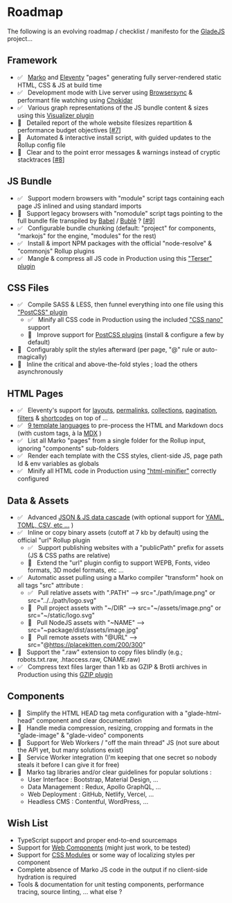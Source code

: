 # Roadmap

The following is an evolving roadmap / checklist / manifesto for the [GladeJS](https://gladejs.com) project...

## Framework

-   ✅ &nbsp; [Marko](https://markojs.com) and [Eleventy](https://www.11ty.dev) "pages" generating fully server-rendered static HTML, CSS & JS at build time
-   ✅ &nbsp; Development mode with Live server using [Browsersync](https://www.browsersync.io) & performant file watching using [Chokidar](https://github.com/paulmillr/chokidar)
-   ✅ &nbsp; Various graph representations of the JS bundle content & sizes using this [Visualizer plugin](https://github.com/btd/rollup-plugin-visualizer)
-   🚧 &nbsp; Detailed report of the whole website filesizes repartition & performance budget objectives \[[#7](https://github.com/gladejs/gladejs/issues/7)\]
-   🚧 &nbsp; Automated & interactive install script, with guided updates to the Rollup config file
-   🚧 &nbsp; Clear and to the point error messages & warnings instead of cryptic stacktraces \[[#8](https://github.com/gladejs/gladejs/issues/8)\]

## JS Bundle

-   ✅ &nbsp; Support modern browsers with "module" script tags containing each page JS inlined and using standard imports
-   🚧 &nbsp; Support legacy browsers with "nomodule" script tags pointing to the full bundle file transpiled by [Babel](https://babeljs.io) / [Bublé](https://buble.surge.sh/guide/) ? \[[#9](https://github.com/gladejs/gladejs/issues/9)\]
-   ✅ &nbsp; Configurable bundle chunking (default: "project" for components, "markojs" for the engine, "modules" for the rest)
-   ✅ &nbsp; Install & import NPM packages with the official "node-resolve" & "commonjs" Rollup plugins
-   ✅ &nbsp; Mangle & compress all JS code in Production using this ["Terser" plugin](https://github.com/TrySound/rollup-plugin-terser)

## CSS Files

-   ✅ &nbsp; Compile SASS & LESS, then funnel everything into one file using this ["PostCSS" plugin](https://github.com/egoist/rollup-plugin-postcss)
    -   ✅ &nbsp; Minify all CSS code in Production using the included ["CSS nano"](https://cssnano.co) support
    -   🚧 &nbsp; Improve support for [PostCSS plugins](https://www.postcss.parts) (install & configure a few by default)
-   🚧 &nbsp; Configurably split the styles afterward (per page, "@" rule or auto-magically)
-   🚧 &nbsp; Inline the critical and above-the-fold styles ; load the others asynchronously

## HTML Pages

-   ✅ &nbsp; Eleventy's support for [layouts](https://www.11ty.dev/docs/layouts/), [permalinks](https://www.11ty.dev/docs/permalinks/), [collections](https://www.11ty.dev/docs/collections/), [pagination](https://www.11ty.dev/docs/pagination/), [filters](https://www.11ty.dev/docs/filters/) & [shortcodes](https://www.11ty.dev/docs/shortcodes/) on top of ...
-   ✅ &nbsp; [9 template languages](https://www.11ty.dev/docs/languages/) to pre-process the HTML and Markdown docs (with custom tags, à la [MDX](https://mdxjs.com) )
-   ✅ &nbsp; List all Marko "pages" from a single folder for the Rollup input, ignoring "components" sub-folders
-   ✅ &nbsp; Render each template with the CSS styles, client-side JS, page path Id & env variables as globals
-   ✅ &nbsp; Minify all HTML code in Production using ["html-minifier"](https://github.com/kangax/html-minifier) correctly configured

## Data & Assets

-   ✅ &nbsp; Advanced [JSON & JS data cascade](https://www.11ty.dev/docs/data-cascade/) (with optional support for [YAML, TOML, CSV, etc ...](https://www.11ty.dev/docs/data-custom/) )
-   ✅ &nbsp; Inline or copy binary assets (cutoff at 7 kb by default) using the official "url" Rollup plugin
    -   ✅ &nbsp; Support publishing websites with a "publicPath" prefix for assets (JS & CSS paths are relative)
    -   🚧 &nbsp; Extend the "url" plugin config to support WEPB, Fonts, video formats, 3D model formats, etc ...
-   ✅ &nbsp; Automatic asset pulling using a Marko compiler "transform" hook on all tags "src" attribute :
    -   ✅ &nbsp; Pull relative assets with ".PATH" --> src="./path/image.png" or src="../../path/logo.svg"
    -   🚧 &nbsp; Pull project assets with "\~/DIR" --> src="\~/assets/image.png" or src="\~/static/logo.svg"
    -   🚧 &nbsp; Pull NodeJS assets with "~NAME" --> src="~package/dist/assets/image.jpg"
    -   🚧 &nbsp; Pull remote assets with "@URL" --> src="@https://placekitten.com/200/300"
-   🚧 &nbsp; Support the ".raw" extension to copy files blindly (e.g.; robots.txt.raw, .htaccess.raw, CNAME.raw)
-   ✅ &nbsp; Compress text files larger than 1 kb as GZIP & Brotli archives in Production using this [GZIP plugin](https://github.com/kryops/rollup-plugin-gzip)

## Components

-   🚧 &nbsp; Simplify the HTML HEAD tag meta configuration with a "glade-html-head" component and clear documentation
-   🚧 &nbsp; Handle media compression, resizing, cropping and formats in the "glade-image" & "glade-video" components
-   🚧 &nbsp; Support for Web Workers / "off the main thread" JS (not sure about the API yet, but many solutions exist)
-   🚧 &nbsp; Service Worker integration (I'm keeping that one secret so nobody steals it before I can give it for free)
-   🚧 &nbsp; Marko tag libraries and/or clear guidelines for popular solutions :
    -   User Interface : Bootstrap, Material Design, ...
    -   Data Management : Redux, Apollo GraphQL, ...
    -   Web Deployment : GitHub, Netlify, Vercel, ...
    -   Headless CMS : Contentful, WordPress, ...

## Wish List

-   TypeScript support and proper end-to-end sourcemaps
-   Support for [Web Components](https://www.webcomponents.org) (might just work, to be tested)
-   Support for [CSS Modules](https://github.com/css-modules/css-modules) or some way of localizing styles per component
-   Complete absence of Marko JS code in the output if no client-side hydration is required
-   Tools & documentation for unit testing components, performance tracing, source linting, ... what else ?
